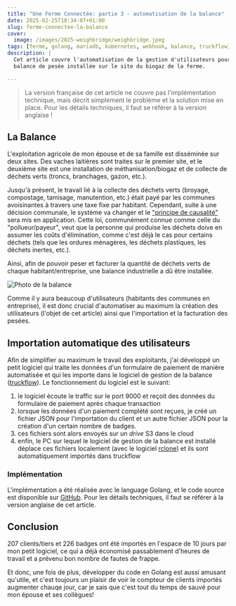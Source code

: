 ```yaml
---
title: "Une Ferme Connectée: partie 3 - automatisation de la balance"
date: 2025-02-25T18:34:07+01:00
slug: ferme-connectee-la-balance
cover:
  image: /images/2025-weighbridge/weighbridge.jpeg
tags: [ferme, golang, mariadb, kubernetes, webhook, balance, truckflow]
description: |
  Cet article couvre l'automatisation de la gestion d'utilisateurs pour la
  balance de pesée installée sur le site du biogaz de la ferme.

---
```


> La version française de cet article ne couvre pas l'implémentation technique,
> mais décrit simplement le problème et la solution mise en place. Pour les
> détails techniques, il faut se référer à la version anglaise !

## La Balance

L'exploitation agricole de mon épouse et de sa famille est disséminée sur deux
sites. Des vaches laitières sont traites sur le premier site, et le deuxième
site est une installation de méthanisation/biogaz et de collecte de déchets
verts (troncs, branchages, gazon, etc.).

Jusqu'à présent, le travail lié à la collecte des déchets verts (broyage,
compostage, tamisage, manutention, etc.) était payé par les communes
avoisinantes à travers une taxe fixe par habitant. Cependant, suite à une
décision communale, le système va changer et le ["principe de
causalité"](https://www.fedlex.admin.ch/eli/cc/1984/1122_1122_1122/fr#art_2)
sera mis en application. Cette loi, communément connue comme celle du
"pollueur/payeur", veut que la personne qui produise les déchets doive en
assumer les coûts d'élimination, comme c'est déjà le cas pour certains déchets
(tels que les ordures ménagères, les déchets plastiques, les déchets inertes,
etc.).

Ainsi, afin de pouvoir peser et facturer la quantité de déchets verts de chaque
habitant/entreprise, une balance industrielle a dû être installée.

![Photo de la balance](/images/2025-weighbridge/weighbridge.jpeg)

Comme il y aura beaucoup d'utilisateurs (habitants des communes en entreprise),
il est donc crucial d'automatiser au maximum la création des utilisateurs
(l'objet de cet article) ainsi que l'importation et la facturation des pesées.

## Importation automatique des utilisateurs

Afin de simplifier au maximum le travail des exploitants, j'ai développé un
petit logiciel qui traite les données d'un formulaire de paiement de manière
automatisée et qui les importe dans le logiciel de gestion de la balance
([truckflow](https://uk.preciamolen.com/product/truckflow-weight-management-software/)).
Le fonctionnement du logiciel est le suivant:

1. le logiciel écoute le traffic sur le port 9000 et reçoit des données du
   formulaire de paiement après chaque transaction
1. lorsque les données d'un paiement complété sont reçues, je créé un fichier
   JSON pour l'importation du client et un autre fichier JSON pour la création
   d'un certain nombre de badges.
1. ces fichiers sont alors envoyés sur un _drive_ S3 dans le cloud
1. enfin, le PC sur lequel le logiciel de gestion de la balance est installé
   déplace ces fichiers localement (avec le logiciel
   [rclone](https://rclone.org/)) et ils sont automatiquement importés dans
   truckflow

### Implémentation

L'implémentation a été réalisée avec le language Golang, et le code source est
disponible sur
[GitHub](https://github.com/clementnuss/truckflow-user-importer). Pour les
détails techniques, il faut se référer à la version anglaise de cet article.

## Conclusion

207 clients/tiers et 226 badges ont été importés en l'espace de 10 jours par
mon petit logiciel, ce qui a déjà économisé passablement d'heures de travail et
a prévenu bon nombre de fautes de frappe.

Et donc, une fois de plus, développer du code en Golang est aussi amusant
qu'utile, et c'est toujours un plaisir de voir le compteur de clients importés
augmenter chauqe jour, car je sais que c'est tout du temps de sauvé pour mon
épouse et ses collègues!
